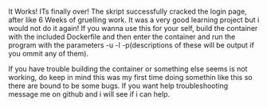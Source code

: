 It Works!
ITs finally over!
The skript successfully cracked the login page, after like 6 Weeks of gruelling work.
It was a very good learning project but i would not do it again!
If you wanna use this for your self, build the container with the included Dockerfile and then enter the container and run the program with the parameters -u -l -p(descriptions of these will be output if you ommit any of them).

If you have trouble building the container or something else seems is not working, do keep in mind this was my first time doing somethin like this so there are bound to be some bugs. If you want help troubleshooting message me on github and i will see if i can help.
